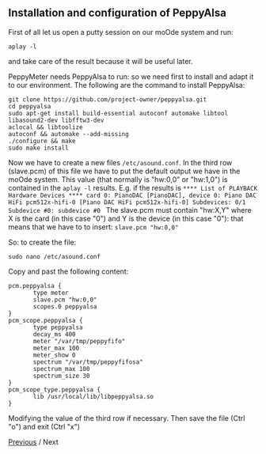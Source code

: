 ## Installation and configuration of PeppyAlsa

First of all let us open a putty session on our moOde system and run:

```aplay -l```

and take care of the result because it will be useful later.

PeppyMeter needs PeppyAlsa to run: so we need first to install and adapt it to our environment.
The following are the command to install PeppyAlsa:
```
git clone https://github.com/project-owner/peppyalsa.git
cd peppyalsa
sudo apt-get install build-essential autoconf automake libtool libasound2-dev libfftw3-dev
aclocal && libtoolize
autoconf && automake --add-missing
./configure && make
sudo make install
```
Now we have to create a new files ````/etc/asound.conf````. In the third row (slave.pcm) of this file we have to put the default output we have in the moOde system.
This value (that normally is "hw:0,0" or "hw:1,0") is contained in the `aplay -l` results. E.g. if the results is 
`**** List of PLAYBACK Hardware Devices ****
card 0: PianoDAC [PianoDAC], device 0: Piano DAC HiFi pcm512x-hifi-0 [Piano DAC HiFi pcm512x-hifi-0]
  Subdevices: 0/1
  Subdevice #0: subdevice #0
`
The slave.pcm must contain "hw:X,Y" where X is the card (in this case "0") and Y is the device (in this case "0"): that means that we have to to insert:
`slave.pcm "hw:0,0"`

So: to create the file:
```
sudo nano /etc/asound.conf
```
Copy and past the following content:

```
pcm.peppyalsa {
       type meter
       slave.pcm "hw:0,0"
       scopes.0 peppyalsa
}
pcm_scope.peppyalsa {
       type peppyalsa
       decay_ms 400
       meter "/var/tmp/peppyfifo"
       meter_max 100
       meter_show 0
       spectrum "/var/tmp/peppyfifosa"
       spectrum_max 100
       spectrum_size 30
}
pcm_scope_type.peppyalsa {
       lib /usr/local/lib/libpeppyalsa.so
}
```
Modifying the value of the third row if necessary.
Then save the file (Ctrl "o")
and exit (Ctrl "x")

[Previous](https://github.com/FdeAlexa/PeppyMeter_and_moOde/blob/main/README.md) / Next
